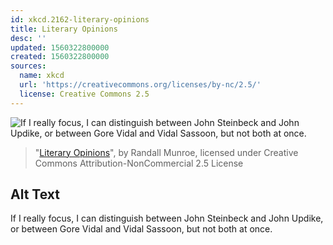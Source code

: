 ```yaml
---
id: xkcd.2162-literary-opinions
title: Literary Opinions
desc: ''
updated: 1560322800000
created: 1560322800000
sources:
  name: xkcd
  url: 'https://creativecommons.org/licenses/by-nc/2.5/'
  license: Creative Commons 2.5
---
```

![If I really focus, I can distinguish between John Steinbeck and John Updike, or between Gore Vidal and Vidal Sassoon, but not both at once.](https://imgs.xkcd.com/comics/literary_opinions.png)
> "[Literary Opinions](https://xkcd.com/2162/)", by Randall Munroe, licensed under Creative Commons Attribution-NonCommercial 2.5 License

## Alt Text
If I really focus, I can distinguish between John Steinbeck and John Updike, or between Gore Vidal and Vidal Sassoon, but not both at once.
